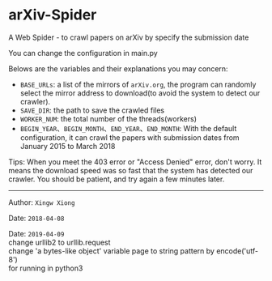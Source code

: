 # arXiv-Spider
A Web Spider - to crawl papers on arXiv by specify the submission  date

You can change the configuration in main.py

Belows are the variables and their explanations you may concern:
- `BASE_URLs`: a list of the mirrors of `arXiv.org`, the program can randomly select the mirror address to download(to avoid the system to detect our crawler). 
- `SAVE_DIR`: the path to save the crawled files
- `WORKER_NUM`: the total number of the threads(workers) 
- `BEGIN_YEAR`、`BEGIN_MONTH`、`END_YEAR`、`END_MONTH`:
With the default configuration, it can crawl the papers with submission dates from January 2015 to March 2018


Tips: When you meet the 403 error or "Access Denied" error, don't worry. It means the download speed was so fast that the system has detected our crawler. You should be patient, and try again a few minutes later.


***

Author: `Xingw Xiong`

Date:   `2018-04-08`

Date: `2019-04-09`  
change urllib2 to urllib.request  
change 'a bytes-like object' variable page to string pattern by encode('utf-8')  
for running in python3
